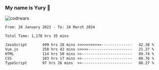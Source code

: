### My name is Yury 👋 
![codrwars](https://www.codewars.com/users/litury/badges/micro) 


<!--START_SECTION:waka-->

```txt
From: 28 January 2022 - To: 24 March 2024

Total Time: 1,178 hrs 35 mins

JavaScript       499 hrs 28 mins >>>>>>>>>>>--------------   42.38 %
Vue.js           250 hrs 42 mins >>>>>--------------------   21.27 %
HTML             114 hrs 50 mins >>-----------------------   09.74 %
CSS              103 hrs 17 mins >>-----------------------   08.76 %
TypeScript       97 hrs 26 mins  >>-----------------------   08.27 %
```

<!--END_SECTION:waka-->

